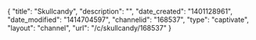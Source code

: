 {
    "title": "Skullcandy",
    "description": "",
    "date_created": "1401128961",
    "date_modified": "1414704597",
    "channelid": "168537",
    "type": "captivate",
    "layout": "channel",
    "url": "\/c\/skullcandy\/168537"
}